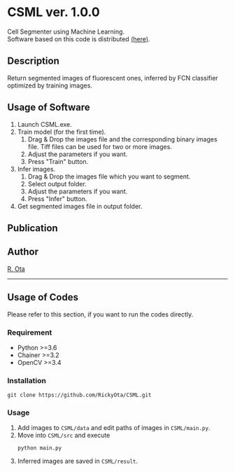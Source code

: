 # CSML    ver. 1.0.0
Cell Segmenter using Machine Learning.  
Software based on this code is distributed [(here)](https://github.com/RickyOta/CSML/releases).  


## Description
Return segmented images of fluorescent ones, inferred by FCN classifier optimized by training images.  


## Usage of Software
1. Launch CSML.exe.
1. Train model (for the first time).
	1. Drag & Drop the images file and the corresponding binary images file. Tiff files can be used for two or more images.
	1. Adjust the parameters if you want.
	1. Press "Train" button.
1. Infer images.
	1. Drag & Drop the images file which you want to segment.
	1. Select output folder.
	1. Adjust the parameters if you want.
	1. Press "Infer" button.
1. Get segmented images file in output folder.


## Publication


## Author
[R. Ota](https://github.com/RickyOta)



---

##  Usage of Codes
Please refer to this section, if you want to run the codes directly.

### Requirement
- Python >=3.6
- Chainer >=3.2
- OpenCV >=3.4


### Installation
```
git clone https://github.com/RickyOta/CSML.git
```


### Usage
1. Add images to ```CSML/data``` and edit paths of images in ```CSML/main.py```.  
1. Move into ```CSML/src``` and execute
	```
	python main.py
	```
1. Inferred images are saved in ```CSML/result```.

